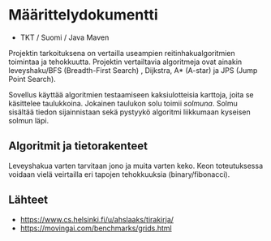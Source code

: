 # Määrittelydokumentti

* TKT / Suomi / Java Maven  

Projektin tarkoituksena on vertailla useampien reitinhakualgoritmien toimintaa ja tehokkuutta. Projektin vertailtavia algoritmeja ovat ainakin leveyshaku/BFS (Breadth-First Search) , Dijkstra, A\* (A-star) ja JPS (Jump Point Search).  

Sovellus käyttää algoritmien testaamiseen kaksiulotteisia karttoja, joita se käsittelee taulukkoina. Jokainen taulukon solu toimii _solmuna_. Solmu sisältää tiedon sijainnistaan sekä pystyykö algoritmi liikkumaan kyseisen solmun läpi.  

## Algoritmit ja tietorakenteet

Leveyshakua varten tarvitaan jono ja muita varten keko. Keon toteutuksessa voidaan vielä veirtailla eri tapojen tehokkuuksia (binary/fibonacci).  


## Lähteet

* https://www.cs.helsinki.fi/u/ahslaaks/tirakirja/  
* https://movingai.com/benchmarks/grids.html